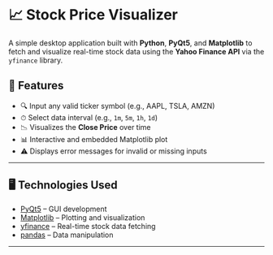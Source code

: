 # 📈 Stock Price Visualizer

A simple desktop application built with **Python**, **PyQt5**, and **Matplotlib** to fetch and visualize real-time stock data using the **Yahoo Finance API** via the `yfinance` library.

## 🚀 Features

- 🔍 Input any valid ticker symbol (e.g., AAPL, TSLA, AMZN)
- ⏱ Select data interval (e.g., `1m`, `5m`, `1h`, `1d`)
- 📉 Visualizes the **Close Price** over time
- 📊 Interactive and embedded Matplotlib plot
- ⚠️ Displays error messages for invalid or missing inputs

---

## 🖥️ Technologies Used

- [PyQt5](https://pypi.org/project/PyQt5/) – GUI development
- [Matplotlib](https://matplotlib.org/) – Plotting and visualization
- [yfinance](https://pypi.org/project/yfinance/) – Real-time stock data fetching
- [pandas](https://pandas.pydata.org/) – Data manipulation

---
